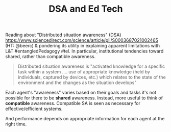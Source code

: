 ﻿---
backlinks:
- title: Distribution
  url: /memex/sense/Distribution/distribution.html
title: DSA and Ed Tech
---
Reading about "Distributed situation awareness" (DSA) https://www.sciencedirect.com/science/article/pii/S0003687021002465 (HT: @beerc) & pondering its utility in explaining apparent limitations with L&T #entangledPedagogy #tel. In particular, institutional tendencies toward shared, rather than compatible awareness. 

> Distributed situation awareness is "activated knowledge for a specific task within a system ....  use of appropriate knowledge (held by individuals, captured by devices, etc.) which relates to the state of the environment and the changes as the situation develops" 

Each agent's "awareness" varies based on their goals and tasks it's not possible for there to be **shared** awareness.  Instead, more useful to think of **compatible**󠁧󠁢󠁷  awareness. Compatible SA is seen as necessary for effective/efficient systems.

And performance depends on appropriate information for each agent at the right time.